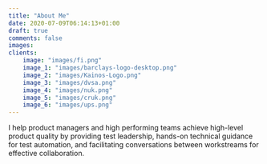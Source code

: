 ```yaml
---
title: "About Me"
date: 2020-07-09T06:14:13+01:00
draft: true
comments: false
images:
clients:
    image: "images/fi.png" 
    image_1: "images/barclays-logo-desktop.png"
    image_2: "images/Kainos-Logo.png"
    image_3: "images/dvsa.png"
    image_4: "images/nuk.png"
    image_5: "images/cruk.png"
    image_6: "images/ups.png"
---
```



I help product managers and high performing teams achieve high-level product quality by providing test leadership, hands-on technical guidance for test automation, and facilitating conversations between workstreams for effective collaboration.